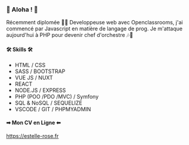 ### 🦉 Aloha ! 🦉  


Récemment diplomée 👩‍🎓 Developpeuse web avec Openclassrooms, j'ai commencé par Javascript en matière de langage de prog. Je m'attaque aujourd'hui à PHP pour devenir chef d'orchestre 🎶🎵

####  🛠 Skills  🛠
*  HTML / CSS 
*  SASS / BOOTSTRAP
*  VUE JS / NUXT 
*  REACT
*  NODE.JS / EXPRESS
*  PHP (POO /PDO /MVC) / Symfony
*  SQL & NoSQL / SEQUELIZE
*  VSCODE / GIT / PHPMYADMIN

####  ➡ Mon CV en Ligne ⬅
https://estelle-rose.fr
